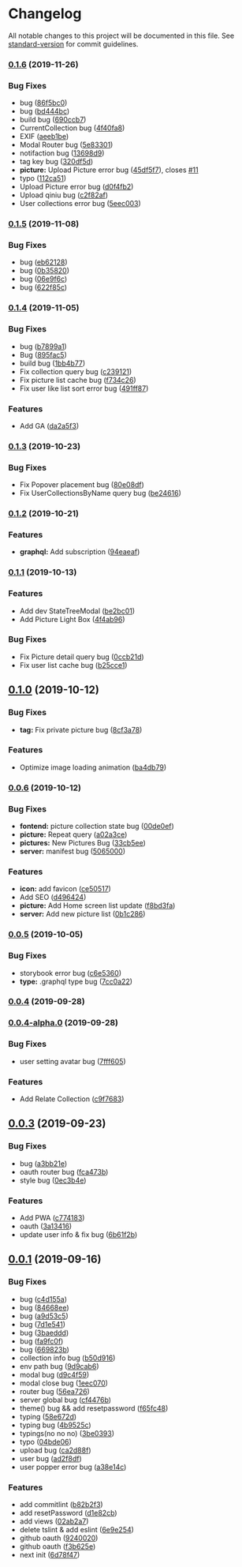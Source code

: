 # Changelog

All notable changes to this project will be documented in this file. See [standard-version](https://github.com/conventional-changelog/standard-version) for commit guidelines.

### [0.1.6](https://github.com/Yiiu/Soap/compare/v0.1.5...v0.1.6) (2019-11-26)


### Bug Fixes

* bug ([86f5bc0](https://github.com/Yiiu/Soap/commit/86f5bc0))
* bug ([bd444bc](https://github.com/Yiiu/Soap/commit/bd444bc))
* build bug ([690ccb7](https://github.com/Yiiu/Soap/commit/690ccb7))
* CurrentCollection bug ([4f40fa8](https://github.com/Yiiu/Soap/commit/4f40fa8))
* EXIF ([aeeb1be](https://github.com/Yiiu/Soap/commit/aeeb1be))
* Modal Router bug ([5e83301](https://github.com/Yiiu/Soap/commit/5e83301))
* notifaction bug ([13698d9](https://github.com/Yiiu/Soap/commit/13698d9))
* tag key bug ([320df5d](https://github.com/Yiiu/Soap/commit/320df5d))
* **picture:** Upload Picture error bug ([45df5f7](https://github.com/Yiiu/Soap/commit/45df5f7)), closes [#11](https://github.com/Yiiu/Soap/issues/11)
* typo ([112ca51](https://github.com/Yiiu/Soap/commit/112ca51))
* Upload Picture error bug ([d0f4fb2](https://github.com/Yiiu/Soap/commit/d0f4fb2))
* Upload qiniu bug ([c2f82af](https://github.com/Yiiu/Soap/commit/c2f82af))
* User collections error bug ([5eec003](https://github.com/Yiiu/Soap/commit/5eec003))

### [0.1.5](https://github.com/Yiiu/soapBE/compare/v0.1.4...v0.1.5) (2019-11-08)


### Bug Fixes

* bug ([eb62128](https://github.com/Yiiu/soapBE/commit/eb62128))
* bug ([0b35820](https://github.com/Yiiu/soapBE/commit/0b35820))
* bug ([06e9f6c](https://github.com/Yiiu/soapBE/commit/06e9f6c))
* bug ([622f85c](https://github.com/Yiiu/soapBE/commit/622f85c))

### [0.1.4](https://github.com/Yiiu/soapBE/compare/v0.1.3...v0.1.4) (2019-11-05)


### Bug Fixes

* bug ([b7899a1](https://github.com/Yiiu/soapBE/commit/b7899a1))
* Bug ([895fac5](https://github.com/Yiiu/soapBE/commit/895fac5))
* build bug ([1bb4b77](https://github.com/Yiiu/soapBE/commit/1bb4b77))
* Fix collection query bug ([c239121](https://github.com/Yiiu/soapBE/commit/c239121))
* Fix picture list cache bug ([f734c26](https://github.com/Yiiu/soapBE/commit/f734c26))
* Fix user like list sort error bug ([491ff87](https://github.com/Yiiu/soapBE/commit/491ff87))


### Features

* Add GA ([da2a5f3](https://github.com/Yiiu/soapBE/commit/da2a5f3))

### [0.1.3](https://github.com/Yiiu/soapBE/compare/v0.1.2...v0.1.3) (2019-10-23)


### Bug Fixes

* Fix Popover placement bug ([80e08df](https://github.com/Yiiu/soapBE/commit/80e08df))
* Fix UserCollectionsByName query bug ([be24616](https://github.com/Yiiu/soapBE/commit/be24616))

### [0.1.2](https://github.com/Yiiu/soapBE/compare/v0.1.1...v0.1.2) (2019-10-21)


### Features

* **graphql:** Add subscription ([94eaeaf](https://github.com/Yiiu/soapBE/commit/94eaeaf))

### [0.1.1](https://github.com/Yiiu/soapBE/compare/v0.1.0...v0.1.1) (2019-10-13)


### Features

* Add dev StateTreeModal ([be2bc01](https://github.com/Yiiu/soapBE/commit/be2bc01d845f991063ccfce7d2035ad86cebfac7))
* Add Picture Light Box ([4f4ab96](https://github.com/Yiiu/soapBE/commit/4f4ab963c602feb66d796689ce011280e57aa90d))


### Bug Fixes

* Fix Picture detail query bug ([0ccb21d](https://github.com/Yiiu/soapBE/commit/0ccb21de3e08fa19c9172e73d4a931b502d09c14))
* Fix user list cache bug ([b25cce1](https://github.com/Yiiu/soapBE/commit/b25cce137566bd2a8ecc6031065696d9984ad57a))

## [0.1.0](https://github.com/Yiiu/soapBE/compare/v0.0.6...v0.1.0) (2019-10-12)


### Bug Fixes

* **tag:** Fix private picture bug ([8cf3a78](https://github.com/Yiiu/soapBE/commit/8cf3a78))


### Features

* Optimize image loading animation ([ba4db79](https://github.com/Yiiu/soapBE/commit/ba4db79))

### [0.0.6](https://github.com/Yiiu/soapBE/compare/v0.0.5...v0.0.6) (2019-10-12)


### Bug Fixes

* **fontend:** picture collection state bug ([00de0ef](https://github.com/Yiiu/soapBE/commit/00de0ef))
* **picture:** Repeat query ([a02a3ce](https://github.com/Yiiu/soapBE/commit/a02a3ce))
* **pictures:** New Pictures Bug ([33cb5ee](https://github.com/Yiiu/soapBE/commit/33cb5ee))
* **server:** manifest bug ([5065000](https://github.com/Yiiu/soapBE/commit/5065000))


### Features

* **icon:** add favicon ([ce50517](https://github.com/Yiiu/soapBE/commit/ce50517))
* Add SEO ([d496424](https://github.com/Yiiu/soapBE/commit/d496424))
* **picture:** Add Home screen list update ([f8bd3fa](https://github.com/Yiiu/soapBE/commit/f8bd3fa))
* **server:** Add new picture list ([0b1c286](https://github.com/Yiiu/soapBE/commit/0b1c286))

### [0.0.5](https://github.com/Yiiu/soapBE/compare/v0.0.4...v0.0.5) (2019-10-05)


### Bug Fixes

* storybook error bug ([c6e5360](https://github.com/Yiiu/soapBE/commit/c6e5360))
* **type:** .graphql type bug ([7cc0a22](https://github.com/Yiiu/soapBE/commit/7cc0a22))

### [0.0.4](https://github.com/Yiiu/soapBE/compare/v0.0.4-alpha.0...v0.0.4) (2019-09-28)

### [0.0.4-alpha.0](https://github.com/Yiiu/soapBE/compare/v0.0.3...v0.0.4-alpha.0) (2019-09-28)


### Bug Fixes

* user setting avatar bug ([7fff605](https://github.com/Yiiu/soapBE/commit/7fff605))


### Features

* Add Relate Collection ([c9f7683](https://github.com/Yiiu/soapBE/commit/c9f7683))

## [0.0.3](https://github.com/Yiiu/soapBE/compare/v0.0.2...v0.0.3) (2019-09-23)


### Bug Fixes

* bug ([a3bb21e](https://github.com/Yiiu/soapBE/commit/a3bb21e))
* oauth router bug ([fca473b](https://github.com/Yiiu/soapBE/commit/fca473b))
* style bug ([0ec3b4e](https://github.com/Yiiu/soapBE/commit/0ec3b4e))


### Features

* Add PWA ([c774183](https://github.com/Yiiu/soapBE/commit/c774183))
* oauth ([3a13416](https://github.com/Yiiu/soapBE/commit/3a13416))
* update user info & fix bug ([6b61f2b](https://github.com/Yiiu/soapBE/commit/6b61f2b))



## [0.0.1](https://github.com/Yiiu/soapBE/compare/6d78f47...v0.0.1) (2019-09-16)


### Bug Fixes

* bug ([c4d155a](https://github.com/Yiiu/soapBE/commit/c4d155a))
* bug ([84668ee](https://github.com/Yiiu/soapBE/commit/84668ee))
* bug ([a9d53c5](https://github.com/Yiiu/soapBE/commit/a9d53c5))
* bug ([7d1e541](https://github.com/Yiiu/soapBE/commit/7d1e541))
* bug ([3baeddd](https://github.com/Yiiu/soapBE/commit/3baeddd))
* bug ([fa9fc0f](https://github.com/Yiiu/soapBE/commit/fa9fc0f))
* bug ([669823b](https://github.com/Yiiu/soapBE/commit/669823b))
* collection info bug ([b50d916](https://github.com/Yiiu/soapBE/commit/b50d916))
* env path bug ([9d9cab6](https://github.com/Yiiu/soapBE/commit/9d9cab6))
* modal bug ([d9c4f59](https://github.com/Yiiu/soapBE/commit/d9c4f59))
* modal close bug ([1eec070](https://github.com/Yiiu/soapBE/commit/1eec070))
* router bug ([56ea726](https://github.com/Yiiu/soapBE/commit/56ea726))
* server global bug ([cf4476b](https://github.com/Yiiu/soapBE/commit/cf4476b))
* theme() bug && add resetpassword ([f65fc48](https://github.com/Yiiu/soapBE/commit/f65fc48))
* typing ([58e672d](https://github.com/Yiiu/soapBE/commit/58e672d))
* typing bug ([4b9525c](https://github.com/Yiiu/soapBE/commit/4b9525c))
* typings(no no no) ([3be0393](https://github.com/Yiiu/soapBE/commit/3be0393))
* typo ([04bde06](https://github.com/Yiiu/soapBE/commit/04bde06))
* upload bug ([ca2d88f](https://github.com/Yiiu/soapBE/commit/ca2d88f))
* user bug ([ad2f8df](https://github.com/Yiiu/soapBE/commit/ad2f8df))
* user popper error bug ([a38e14c](https://github.com/Yiiu/soapBE/commit/a38e14c))


### Features

* add commitlint ([b82b2f3](https://github.com/Yiiu/soapBE/commit/b82b2f3))
* add resetPassword ([d1e82cb](https://github.com/Yiiu/soapBE/commit/d1e82cb))
* add views ([02ab2a7](https://github.com/Yiiu/soapBE/commit/02ab2a7))
* delete tslint & add eslint ([6e9e254](https://github.com/Yiiu/soapBE/commit/6e9e254))
* github oauth ([9240020](https://github.com/Yiiu/soapBE/commit/9240020))
* github oauth ([f3b625e](https://github.com/Yiiu/soapBE/commit/f3b625e))
* next init ([6d78f47](https://github.com/Yiiu/soapBE/commit/6d78f47))
